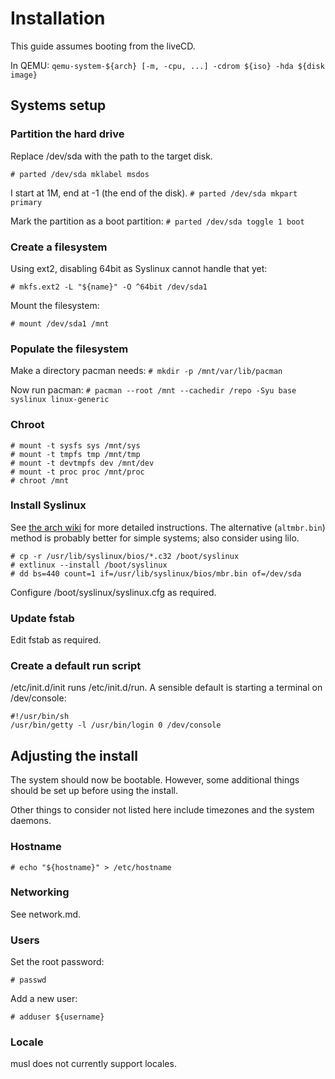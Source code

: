 # Installation #

This guide assumes booting from the liveCD.

In QEMU:
``qemu-system-${arch} [-m, -cpu, ...] -cdrom ${iso} -hda ${disk image}``

## Systems setup ##

### Partition the hard drive ###

Replace /dev/sda with the path to the target disk.

``# parted /dev/sda mklabel msdos``

I start at 1M, end at -1 (the end of the disk).
``# parted /dev/sda mkpart primary``

Mark the partition as a boot partition:
``# parted /dev/sda toggle 1 boot``

### Create a filesystem ###

Using ext2, disabling 64bit as Syslinux cannot handle that yet:

``# mkfs.ext2 -L "${name}" -O ^64bit /dev/sda1``

Mount the filesystem:

``# mount /dev/sda1 /mnt``

### Populate the filesystem ###

Make a directory pacman needs:
``# mkdir -p /mnt/var/lib/pacman``

Now run pacman:
``# pacman --root /mnt --cachedir /repo -Syu base syslinux linux-generic``

### Chroot ###

```
# mount -t sysfs sys /mnt/sys
# mount -t tmpfs tmp /mnt/tmp
# mount -t devtmpfs dev /mnt/dev
# mount -t proc proc /mnt/proc
# chroot /mnt
```

### Install Syslinux ###

See
[the arch wiki](https://wiki.archlinux.org/index.php/Syslinux#Manual_install)
for more detailed instructions.
The alternative (``altmbr.bin``) method is probably better for simple systems;
also consider using lilo.

```
# cp -r /usr/lib/syslinux/bios/*.c32 /boot/syslinux
# extlinux --install /boot/syslinux
# dd bs=440 count=1 if=/usr/lib/syslinux/bios/mbr.bin of=/dev/sda
```

Configure /boot/syslinux/syslinux.cfg as required.

### Update fstab ###

Edit fstab as required.

### Create a default run script ###

/etc/init.d/init runs /etc/init.d/run.
A sensible default is starting a terminal on /dev/console:

```
#!/usr/bin/sh
/usr/bin/getty -l /usr/bin/login 0 /dev/console
```


## Adjusting the install ##

The system should now be bootable. However, some additional things should be
set up before using the install.

Other things to consider not listed here include timezones and the system
daemons.

### Hostname ###

``# echo "${hostname}" > /etc/hostname``

### Networking ###

See network.md.

### Users ###

Set the root password:

``# passwd``

Add a new user:

``# adduser ${username}``

### Locale ###

musl does not currently support locales.

